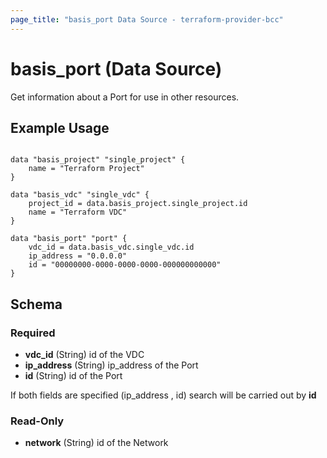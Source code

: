 ```yaml
---
page_title: "basis_port Data Source - terraform-provider-bcc"
---
```

# basis_port (Data Source)

Get information about a Port for use in other resources. 

## Example Usage

```hcl

data "basis_project" "single_project" {
    name = "Terraform Project"
}

data "basis_vdc" "single_vdc" {
    project_id = data.basis_project.single_project.id
    name = "Terraform VDC"
}

data "basis_port" "port" {
    vdc_id = data.basis_vdc.single_vdc.id
    ip_address = "0.0.0.0"
    id = "00000000-0000-0000-0000-000000000000"
}

```
## Schema

### Required

- **vdc_id** (String) id of the VDC
- **ip_address** (String) ip_address of the Port
- **id** (String) id of the Port

If both fields are specified (ip_address , id) search will be carried out by **id**

### Read-Only

- **network** (String) id of the Network
